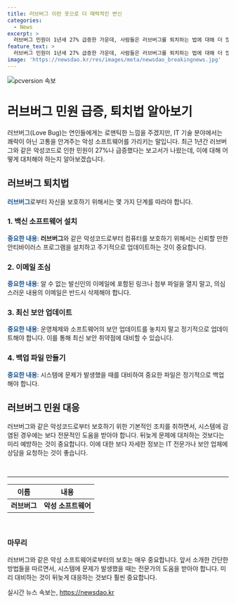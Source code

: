 ```yaml
---
title: 러브버그 이런 옷으로 더 매력적인 변신
categories:
  - News
excerpt: >
  러브버그 민원이 1년새 27% 급증한 가운데, 사람들은 러브버그를 퇴치하는 법에 대해 더 많은 관심을 보이고 있습니다. 최근 러브버그가 확산된지 얼마 되지 않아 사람들이 관심을 갖게 되었습니다. 이에 대한 관심이 높아지고 있으니, 러브버그에 대한 대책 마련이 시급해진 상황입니다.
feature_text: >
  러브버그 민원이 1년새 27% 급증한 가운데, 사람들은 러브버그를 퇴치하는 법에 대해 더 많은 관심을 보이고 있습니다. 최근 러브버그가 확산된지 얼마 되지 않아 사람들이 관심을 갖게 되었습니다. 이에 대한 관심이 높아지고 있으니, 러브버그에 대한 대책 마련이 시급해진 상황입니다.
image: 'https://newsdao.kr/res/images/meta/newsdao_breakingnews.jpg'
---
```


<p><img src="https://newsdao.kr/res/images/meta/newsdao_breakingnews.jpg" alt="pcversion 속보" /></p>

<h1>러브버그 민원 급증, 퇴치법 알아보기</h1>

<p data-ke-size="size16">러브버그(Love Bug)는 연인들에게는 로맨틱한 느낌을 주겠지만, IT 기술 분야에서는 쾌락이 아닌 고통을 안겨주는 악성 소프트웨어를 가리키는 말입니다. 최근 1년간 러브버그와 같은 악성코드로 인한 민원이 27%나 급증했다는 보고서가 나왔는데, 이에 대해 어떻게 대처해야 하는지 알아보겠습니다.</p>

<h2 data-ke-size="size26">러브버그 퇴치법</h2>

<p><span style="color: #1a5490;"><b>러브버그</b></span>로부터 자신을 보호하기 위해서는 몇 가지 단계를 따라야 합니다.</p>

<h3>1. 백신 소프트웨어 설치</h3>

<p><b><span style="color: #1a5490;">중요한 내용</span></b>: <b>러브버그</b>와 같은 악성코드로부터 컴퓨터를 보호하기 위해서는 신뢰할 만한 안티바이러스 프로그램을 설치하고 주기적으로 업데이트하는 것이 중요합니다.</p>

<h3>2. 이메일 조심</h3>

<p><b><span style="color: #1a5490;">중요한 내용</span></b>: 알 수 없는 발신인의 이메일에 포함된 링크나 첨부 파일을 열지 말고, 의심스러운 내용의 이메일은 반드시 삭제해야 합니다.</p>

<h3>3. 최신 보안 업데이트</h3>

<p><b><span style="color: #1a5490;">중요한 내용</span></b>: 운영체제와 소프트웨어의 보안 업데이트를 놓치지 말고 정기적으로 업데이트해야 합니다. 이를 통해 최신 보안 취약점에 대비할 수 있습니다.</p>

<h3>4. 백업 파일 만들기</h3>

<p><b><span style="color: #1a5490;">중요한 내용</span></b>: 시스템에 문제가 발생했을 때를 대비하여 중요한 파일은 정기적으로 백업해야 합니다.</p>

<h2 data-ke-size="size26">러브버그 민원 대응</h2>

<p>러브버그와 같은 악성코드로부터 보호하기 위한 기본적인 조치를 취하면서, 시스템에 감염된 경우에는 보다 전문적인 도움을 받아야 합니다. 뒤늦게 문제에 대처하는 것보다는 미리 예방하는 것이 중요합니다. 이에 대한 보다 자세한 정보는 IT 전문가나 보안 업체에 상담을 요청하는 것이 좋습니다.</p>

<p data-ke-size="size16">&nbsp;</p>

<hr>

<table>
    <thead>
        <tr>
            <th>이름</th>
            <th>내용</th>
        </tr>
    </thead>
    <tbody>
        <tr>
            <td style="text-align: center; height: 17px;"><b>러브버그</b></td>
            <td style="text-align: center; height: 17px;"><b>악성 소프트웨어</b></td>
        </tr>
    </tbody>
</table>

<p data-ke-size="size16">&nbsp;</p>

<h3>마무리</h3>

<p>러브버그와 같은 악성 소프트웨어로부터의 보호는 매우 중요합니다. 앞서 소개한 간단한 방법들을 따르면서, 시스템에 문제가 발생했을 때는 전문가의 도움을 받아야 합니다. 미리 대비하는 것이 뒤늦게 대응하는 것보다 훨씬 중요합니다.</p>
실시간 뉴스 속보는, <a href="https://newsdao.kr" rel="dofollow">https://newsdao.kr</a>


